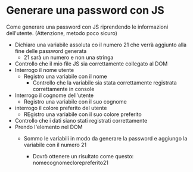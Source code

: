 # Generare una password con JS
Come generare una password con JS riprendendo le informazioni dell'utente. (Attenzione, metodo poco sicuro)


- Dichiaro una variabile assoluta co il numero 21 che verrà aggiunto alla fine delle password generata
    - 21 sarà un numero e non una stringa
- Controllo che il mio file JS sia correttamente collegato al DOM
- Interrogo il nome utente 
    - Registro una variabile con il nome
        - Controllo che la variabile sia stata correttamente registrata correttamente in console
- Interrogo il cognome dell'utente
    - Registro una variabile con il suo cognome
- interrogo il colore preferito del utente
    - REgistro una variabile con il suo colore preferito
- Controllo che i dati siano stati registrati correttamente
- Prendo l'elemento nel DOM 
    - Sommo le variabili in modo da generare la password e aggiungo la variabile con il numero 21

        - Dovrò ottenere un risultato come questo: 
        nomecognomeclorepreferito21
